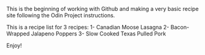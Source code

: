 This is the beginning of working with Github and making a very basic recipe site following the Odin Project instructions.

This is a recipe list for 3 recipes:
1- Canadian Moose Lasagna
2- Bacon-Wrapped Jalapeno Poppers
3- Slow Cooked Texas Pulled Pork

Enjoy!